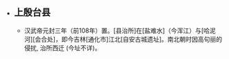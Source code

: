 - ## 上殷台县
    - 汉武帝元封三年（前108年）置。[县治所]在[盐难水]（今浑江）与[哈泥河][会合处]，即今吉林[通化市]江北[自安古城遗址]。南北朝时因高句丽的侵扰, 治所西迁 (今址不详)。
